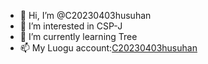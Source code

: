 - 👋 Hi, I’m @C20230403husuhan
- 👀 I’m interested in CSP-J
- 🌱 I’m currently learning Tree
- 📫 My Luogu account:[C20230403husuhan](https://www.luogu.com.cn/user/502017)

<!---
C20230403husuhan/C20230403husuhan is a ✨ special ✨ repository because its `README.md` (this file) appears on your GitHub profile.
You can click the Preview link to take a look at your changes.
--->

